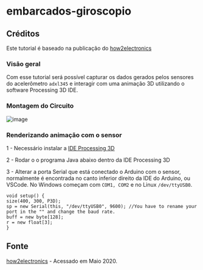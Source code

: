 # embarcados-giroscopio

## Créditos

Este tutorial é baseado na publicação do [how2electronics](https://how2electronics.com/interface-adxl345-accelerometer-with-arduino/)

### Visão geral

Com esse tutorial será possível capturar os dados gerados pelos sensores do acelerômetro `adxl345` e interagir com uma animação 3D utilizando o software Processing 3D IDE.

### Montagem do Circuito

![image](https://user-images.githubusercontent.com/22710963/80112333-5f8dd100-8557-11ea-8b88-a754d16ab305.png)

### Renderizando animação com o sensor

1 - Necessário instalar a [IDE Processing 3D](https://processing.org/download/)  

2 - Rodar o o programa Java abaixo dentro da IDE Processing 3D

3 - Alterar a porta Serial que está conectado o Arduino com o sensor, normalmente é encontrada no canto inferior direito da IDE do Arduino, ou VSCode. No Windows começam com `COM1, COM2` e no Linux `/dev/ttyUSB0`.

```
void setup() {
size(400, 300, P3D);
sp = new Serial(this, "/dev/ttyUSB0", 9600); //You have to rename your port in the "" and change the baud rate.
buff = new byte[128];
r = new float[3];
}

```

## Fonte

[how2electronics](https://how2electronics.com/interface-adxl345-accelerometer-with-arduino/) - Acessado em Maio 2020.
